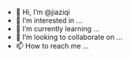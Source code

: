- 👋 Hi, I’m @jiaziqi
- 👀 I’m interested in ...
- 🌱 I’m currently learning ...
- 💞️ I’m looking to collaborate on ...
- 📫 How to reach me ...

<!---
jiaziqi/jiaziqi is a ✨ special ✨ repository because its `README.md` (this file) appears on your GitHub profile.
You can click the Preview link to take a look at your changes.
--->
